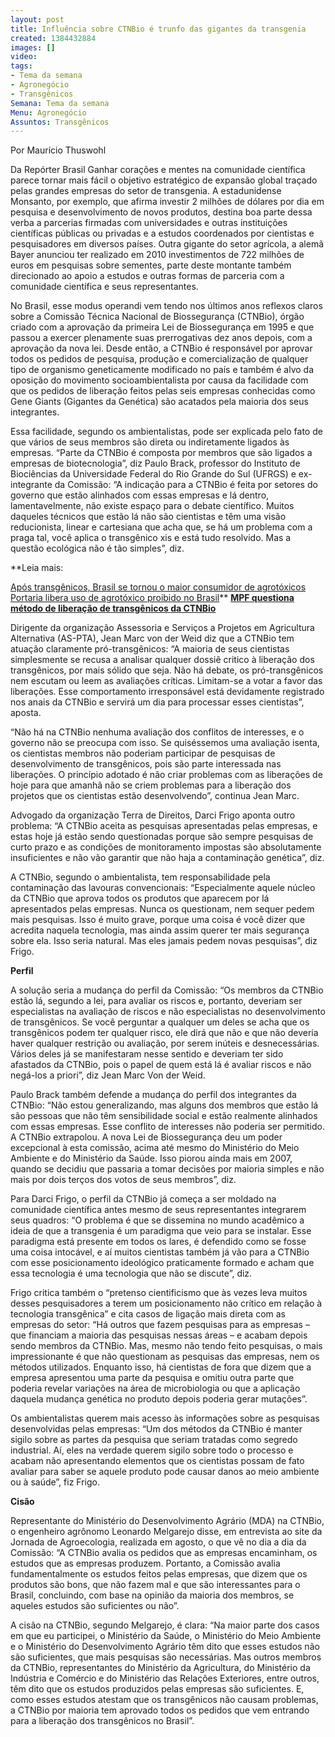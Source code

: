 ```yaml
---
layout: post
title: Influência sobre CTNBio é trunfo das gigantes da transgenia
created: 1384432884
images: []
video: 
tags:
- Tema da semana
- Agronegócio
- Transgênicos
Semana: Tema da semana
Menu: Agronegócio
Assuntos: Transgênicos
---
```



Por Maurício Thuswohl

Da Repórter Brasil
Ganhar corações e mentes na comunidade científica parece tornar mais fácil o objetivo estratégico de expansão global traçado pelas grandes empresas do setor de transgenia. A estadunidense Monsanto, por exemplo, que afirma investir 2 milhões de dólares por dia em pesquisa e desenvolvimento de novos produtos, destina boa parte dessa verba a parcerias firmadas com universidades e outras instituições científicas públicas ou privadas e a estudos coordenados por cientistas e pesquisadores em diversos países.
Outra gigante do setor agrícola, a alemã Bayer anunciou ter realizado em 2010 investimentos de 722 milhões de euros em pesquisas sobre sementes, parte deste montante também direcionado ao apoio a estudos e outras formas de parceria com a comunidade científica e seus representantes.


No Brasil, esse modus operandi vem tendo nos últimos anos reflexos claros sobre a Comissão Técnica Nacional de Biossegurança (CTNBio), órgão criado com a aprovação da primeira Lei de Biossegurança em 1995 e que passou a exercer plenamente suas prerrogativas dez anos depois, com a aprovação da nova lei.
Desde então, a CTNBio é responsável por aprovar todos os pedidos de pesquisa, produção e comercialização de qualquer tipo de organismo geneticamente modificado no país e também é alvo da oposição do movimento socioambientalista por causa da facilidade com que os pedidos de liberação feitos pelas seis empresas conhecidas como Gene Giants (Gigantes da Genética) são acatados pela maioria dos seus integrantes.


Essa facilidade, segundo os ambientalistas, pode ser explicada pelo fato de que vários de seus membros são direta ou indiretamente ligados às empresas. “Parte da CTNBio é composta por membros que são ligados a empresas de biotecnologia”, diz Paulo Brack, professor do Instituto de Biociências da Universidade Federal do Rio Grande do Sul (UFRGS) e ex-integrante da Comissão: “A indicação para a CTNBio é feita por setores do governo que estão alinhados com essas empresas e lá dentro, lamentavelmente, não existe espaço para o debate científico. Muitos daqueles técnicos que estão lá não são cientistas e têm uma visão reducionista, linear e cartesiana que acha que, se há um problema com a praga tal, você aplica o transgênico xis e está tudo resolvido. Mas a questão ecológica não é tão simples”, diz.


**Leia mais:

[Após transgênicos, Brasil se tornou o maior consumidor de agrotóxicos](http://www.mst.org.br/node/15443)
[Portaria libera uso de agrotóxico proibido no Brasil](http://www.mst.org.br/node/15444)**
[**MPF questiona método de liberação de transgênicos da CTNBio**](http://www.mst.org.br/MPF-questiona-metodo-de-liberacao-de-transgenicos-da-CTNBio)

Dirigente da organização Assessoria e Serviços a Projetos em Agricultura Alternativa (AS-PTA), Jean Marc von der Weid diz que a CTNBio tem atuação claramente pró-transgênicos: “A maioria de seus cientistas simplesmente se recusa a analisar qualquer dossiê critico à liberação dos transgênicos, por mais sólido que seja. Não há debate, os pró-transgênicos nem escutam ou leem as avaliações críticas. Limitam-se a votar a favor das liberações. Esse comportamento irresponsável está devidamente registrado nos anais da CTNBio e servirá um dia para processar esses cientistas”, aposta.


“Não há na CTNBio nenhuma avaliação dos conflitos de interesses, e o governo não se preocupa com isso. Se quiséssemos uma avaliação isenta, os cientistas membros não poderiam participar de pesquisas de desenvolvimento de transgênicos, pois são parte interessada nas liberações. O princípio adotado é não criar problemas com as liberações de hoje para que amanhã não se criem problemas para a liberação dos projetos que os cientistas estão desenvolvendo”, continua Jean Marc.


Advogado da organização Terra de Direitos, Darci Frigo aponta outro problema: “A CTNBio aceita as pesquisas apresentadas pelas empresas, e estas hoje já estão sendo questionadas porque são sempre pesquisas de curto prazo e as condições de monitoramento impostas são absolutamente insuficientes e não vão garantir que não haja a contaminação genética”, diz.


A CTNBio, segundo o ambientalista, tem responsabilidade pela contaminação das lavouras convencionais: “Especialmente aquele núcleo da CTNBio que aprova todos os produtos que aparecem por lá apresentados pelas empresas. Nunca os questionam, nem sequer pedem mais pesquisas. Isso é muito grave, porque uma coisa é você dizer que acredita naquela tecnologia, mas ainda assim querer ter mais segurança sobre ela. Isso seria natural. Mas eles jamais pedem novas pesquisas”, diz Frigo.


**Perfil**

A solução seria a mudança do perfil da Comissão: “Os membros da CTNBio estão lá, segundo a lei, para avaliar os riscos e, portanto, deveriam ser especialistas na avaliação de riscos e não especialistas no desenvolvimento de transgênicos. Se você perguntar a qualquer um deles se acha que os transgênicos podem ter qualquer risco, ele dirá que não e que não deveria haver qualquer restrição ou avaliação, por serem inúteis e desnecessárias. Vários deles já se manifestaram nesse sentido e deveriam ter sido afastados da CTNBio, pois o papel de quem está lá é avaliar riscos e não negá-los a priori”, diz Jean Marc Von der Weid.


Paulo Brack também defende a mudança do perfil dos integrantes da CTNBio: “Não estou generalizando, mas alguns dos membros que estão lá são pessoas que não têm sensibilidade social e estão realmente alinhados com essas empresas. Esse conflito de interesses não poderia ser permitido. A CTNBio extrapolou. A nova Lei de Biossegurança deu um poder excepcional à esta comissão, acima até mesmo do Ministério do Meio Ambiente e do Ministério da Saúde. Isso piorou ainda mais em 2007, quando se decidiu que passaria a tomar decisões por maioria simples e não mais por dois terços dos votos de seus membros”, diz.


Para Darci Frigo, o perfil da CTNBio já começa a ser moldado na comunidade científica antes mesmo de seus representantes integrarem seus quadros: “O problema é que se dissemina no mundo acadêmico a ideia de que a transgenia é um paradigma que veio para se instalar. Esse paradigma está presente em todos os lares, é defendido como se fosse uma coisa intocável, e aí muitos cientistas também já vão para a CTNBio com esse posicionamento ideológico praticamente formado e acham que essa tecnologia é uma tecnologia que não se discute”, diz.


Frigo critica também o “pretenso cientificismo que às vezes leva muitos desses pesquisadores a terem um posicionamento não crítico em relação à tecnologia transgênica” e cita casos de ligação mais direta com as empresas do setor: “Há outros que fazem pesquisas para as empresas – que financiam a maioria das pesquisas nessas áreas – e acabam depois sendo membros da CTNBio. Mas, mesmo não tendo feito pesquisas, o mais impressionante é que não questionam as pesquisas das empresas, nem os métodos utilizados. Enquanto isso, há cientistas de fora que dizem que a empresa apresentou uma parte da pesquisa e omitiu outra parte que poderia revelar variações na área de microbiologia ou que a aplicação daquela mudança genética no produto depois poderia gerar mutações”.


Os ambientalistas querem mais acesso às informações sobre as pesquisas desenvolvidas pelas empresas: “Um dos métodos da CTNBio é manter sigilo sobre as partes da pesquisa que seriam tratadas como segredo industrial. Aí, eles na verdade querem sigilo sobre todo o processo e acabam não apresentando elementos que os cientistas possam de fato avaliar para saber se aquele produto pode causar danos ao meio ambiente ou à saúde”, fiz Frigo.


**Cisão**

Representante do Ministério do Desenvolvimento Agrário (MDA) na CTNBio, o engenheiro agrônomo Leonardo Melgarejo disse, em entrevista ao site da Jornada de Agroecologia, realizada em agosto, o que vê no dia a dia da Comissão: “A CTNBio avalia os pedidos que as empresas encaminham, os estudos que as empresas produzem. Portanto, a Comissão avalia fundamentalmente os estudos feitos pelas empresas, que dizem que os produtos são bons, que não fazem mal e que são interessantes para o Brasil, concluindo, com base na opinião da maioria dos membros, se aqueles estudos são suficientes ou não”.


A cisão na CTNBio, segundo Melgarejo, é clara: “Na maior parte dos casos em que eu participei, o Ministério da Saúde, o Ministério do Meio Ambiente e o Ministério do Desenvolvimento Agrário têm dito que esses estudos não são suficientes, que mais pesquisas são necessárias. Mas outros membros da CTNBio, representantes do Ministério da Agricultura, do Ministério da Indústria e Comércio e do Ministério das Relações Exteriores, entre outros, têm dito que os estudos produzidos pelas empresas são suficientes. E, como esses estudos atestam que os transgênicos não causam problemas, a CTNBio por maioria tem aprovado todos os pedidos que vem entrando para a liberação dos transgênicos no Brasil”.

 
 
